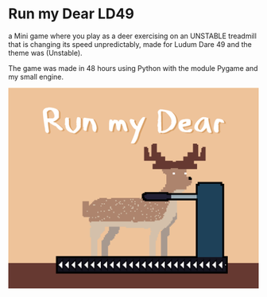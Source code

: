 # Run my Dear LD49

a Mini game where you play as a deer exercising on an UNSTABLE treadmill that is changing its speed unpredictably,
made for Ludum Dare 49 and the theme was (Unstable).

The game was made in 48 hours using Python with the module Pygame and my small engine.


![cover](sprites/ludum_dare_cover.png)